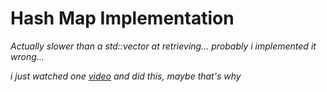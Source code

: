 # Hash Map Implementation

*Actually slower than a std::vector at retrieving... probably i implemented it wrong...*

*i just watched one [video](https://www.youtube.com/watch?v=KyUTuwz_b7Q) and did this, maybe that's why*
